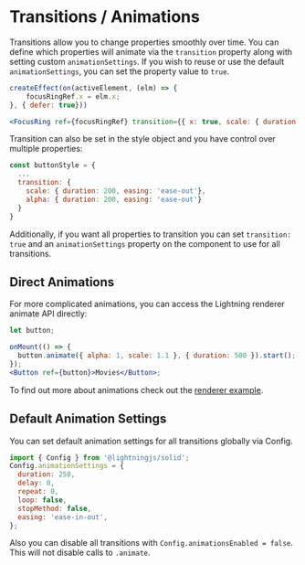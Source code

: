 # Transitions / Animations

Transitions allow you to change properties smoothly over time. You can define which properties will animate via the `transition` property along with setting custom `animationSettings`. If you wish to reuse or use the default `animationSettings`, you can set the property value to `true`.

```jsx
createEffect(on(activeElement, (elm) => {
    focusRingRef.x = elm.x;
}, { defer: true}))

<FocusRing ref={focusRingRef} transition={{ x: true, scale: { duration: 1500, easing: 'ease-in-out'} }} />
```

Transition can also be set in the style object and you have control over multiple properties:

```jsx
const buttonStyle = {
  ...
  transition: {
    scale: { duration: 200, easing: 'ease-out'},
    alpha: { duration: 200, easing: 'ease-out'}
  }
}
```

Additionally, if you want all properties to transition you can set `transition: true` and an `animationSettings` property on the component to use for all transitions.

## Direct Animations

For more complicated animations, you can access the Lightning renderer animate API directly:

```jsx
let button;

onMount(() => {
  button.animate({ alpha: 1, scale: 1.1 }, { duration: 500 }).start();
});
<Button ref={button}>Movies</Button>;
```

To find out more about animations check out the [renderer example](https://github.com/lightning-js/renderer/blob/main/examples/tests/animation.ts#L70).

## Default Animation Settings

You can set default animation settings for all transitions globally via Config.

```js
import { Config } from '@lightningjs/solid';
Config.animationSettings = {
  duration: 250,
  delay: 0,
  repeat: 0,
  loop: false,
  stopMethod: false,
  easing: 'ease-in-out',
};
```

Also you can disable all transitions with `Config.animationsEnabled = false`. This will not disable calls to `.animate`.
